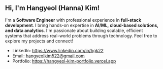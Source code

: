 ## Hi, I'm Hangyeol (Hanna) Kim!
<p>I'm a <b>Software Engineer</b> with professional experience in <b>full-stack development</b>. I bring hands-on expertise in <b>AI/ML, cloud-based solutions, and data analytics</b>. I'm passionate about building scalable, efficient systems that address real-world problems through technology. Feel free to explore my projects and connect!</p>

- LinkedIn: <a href="https://www.linkedin.com/in/hgk22">https://www.linkedin.com/in/hgk22</a>
- Email: <a href="mailto:hangyeolkim522@gmail.com">hangyeolkim522@gmail.com</a>
- Portfolio: <a href="https://hangyeol-kim-portfolio.vercel.app">https://hangyeol-kim-portfolio.vercel.app</a>
